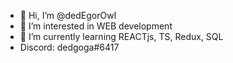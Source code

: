 - 👋 Hi, I’m @dedEgorOwl
- 👀 I’m interested in WEB development
- 🌱 I’m currently learning REACTjs, TS, Redux, SQL
- Discord: dedgoga#6417
